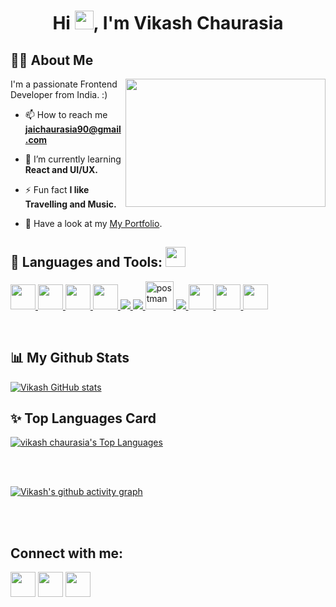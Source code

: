 ### <h1 align="center">Hi <img src="https://raw.githubusercontent.com/MartinHeinz/MartinHeinz/master/wave.gif" width="30px">, I'm Vikash Chaurasia</h1>



   
   
   
## 🙋‍♂️ About Me
<img align="right" width="320" height="205" src="https://github.com/mayankchaudhary26/Cool-Readme-ideas/raw/master/data/chill%20scene.gif"/>
I'm a passionate Frontend Developer from India. :)

- 📫 How to reach me **jaichaurasia90@gmail.com**
   
- 🌱 I’m currently learning **React and UI/UX.**

- ⚡ Fun fact **I like Travelling and Music.**
- 💬 Have a look at my [My Portfolio](https://vikashportfolio.w3spaces.com/index.html).
   
   
   
   
## 🚀 Languages and Tools: <img src = "https://media2.giphy.com/media/QssGEmpkyEOhBCb7e1/giphy.gif?cid=ecf05e47a0n3gi1bfqntqmob8g9aid1oyj2wr3ds3mg700bl&rid=giphy.gif" width = 32px>

<p align="left"> 
    <a href="https://reactjs.org/" target="_blank"> <img width ='40px' src                ='https://raw.githubusercontent.com/rahulbanerjee26/githubAboutMeGenerator/main/icons/reactjs.svg'> </a> 
    <a href="https://developer.mozilla.org/en-US/docs/Web/JavaScript" target="_blank">  <img width ='40px' src ='https://raw.githubusercontent.com/rahulbanerjee26/githubAboutMeGenerator/main/icons/javascript.svg'> </a> 
    <a href="https://www.w3.org/html/" target="_blank"> <img width ='40px' src ='https://raw.githubusercontent.com/rahulbanerjee26/githubAboutMeGenerator/main/icons/css.svg'> </a> 
    <a href="https://www.w3schools.com/css/" target="_blank"><img width ='40px' src ='https://raw.githubusercontent.com/rahulbanerjee26/githubAboutMeGenerator/main/icons/html.svg'> </a> 
    <a href="https://getbootstrap.com" target="_blank"> <img src="https://img.icons8.com/color/48/000000/bootstrap.png"/> </a> 
    <a href="https://www.python.org" target="_blank"> <img src="https://img.icons8.com/color/48/000000/python.png"/> </a> 
    <a href="https://postman.com" target="_blank"> <img src="https://www.vectorlogo.zone/logos/getpostman/getpostman-icon.svg" alt="postman" width="45" height="45"/>       </a>   
    <a href="https://git-scm.com/" target="_blank"> <img src="https://img.icons8.com/color/48/000000/git.png"/> </a> 
    <a href="https://jquery.com/" target="_blank"> <img width="40px" src="https://img.icons8.com/ios-filled/50/000000/jquery.png"/> </a> 
   <a href="https://wordpress.org/" target="_blank">  <img width="40px" src="https://img.icons8.com/ios-glyphs/60/000000/wordpress--v1.png"/>   </a>  
   <a href="https://www.docker.com/" target="_blank">  <img width="40px" src="https://img.icons8.com/fluency/48/000000/docker.png"/>  </a> 
</p>
   

<br/>


## 📊 My Github Stats

  [![Vikash GitHub stats](https://github-readme-stats.vercel.app/api?username=vikash7379&hide=prs&count_private=true&show_icons=true&theme=radical)](https://github.com/anuraghazra/github-readme-stats)

## ✨ Top Languages Card

<a href="https://github.com/vikash7379/github-readme-stats"><img alt="vikash chaurasia's Top Languages" src="https://github-readme-stats.vercel.app/api/top-langs/?username=vikash7379&langs_count=8&count_private=true&layout=compact&theme=react&hide_border=true&bg_color=0D1117" /></a>


<br/>
<br/>


[![Vikash's github activity graph](https://activity-graph.herokuapp.com/graph?username=vikash7379&theme=react-dark)](https://github.com/ashutosh00710/github-readme-activity-graph)


<br/>
<br/>

   ## Connect with me:
<p align="left">

<a href = "https://www.linkedin.com/in/vikash-chaurasia/"><img width="40px" src="https://img.icons8.com/ios-filled/50/000000/linkedin-circled--v1.png"/></a>
<a href = "https://twitter.com/@jaichaurasia7"><img width="40px" src="https://img.icons8.com/ios-glyphs/60/000000/twitter--v1.png"/></a>
<a href = "https://www.instagram.com/vikash_7379/"><img width="40px" src="https://img.icons8.com/ios-filled/50/000000/instagram-new--v1.png"/></a>
</p>

